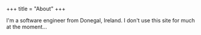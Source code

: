 +++
title = "About"
+++

I'm a software engineer from Donegal, Ireland. I don't use this site for much at the moment...
